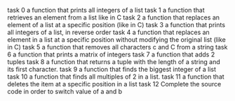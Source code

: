 task 0  a function that prints all integers of a list
task 1  a function that retrieves an element from a list like in C
task 2 a function that replaces an element of a list at a specific position (like in C)
task 3 a function that prints all integers of a list, in reverse order
task 4 a function that replaces an element in a list at a specific position without modifying the original list (like in C)
task 5 a function that removes all characters c and C from a string
task 6 a function that prints a matrix of integers
task 7 a function that adds 2 tuples
task 8 a function that returns a tuple with the length of a string and its first character.
task 9 a function that finds the biggest integer of a list
task 10 a function that finds all multiples of 2 in a list.
task 11 a function that deletes the item at a specific position in a list
task 12 Complete the source code in order to switch value of a and b

